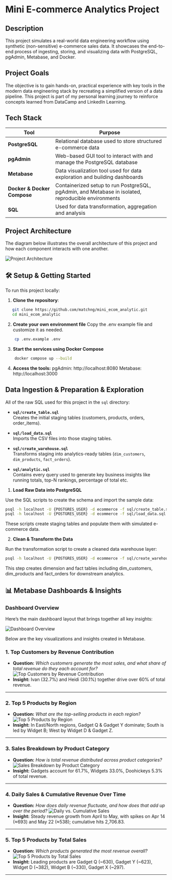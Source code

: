 # Mini E-commerce Analytics Project

## Description
This project simulates a real-world data engineering workflow using synthetic (non-sensitive) e-commerce sales data. It showcases the end-to-end process of ingesting, storing, and visualizing data with PostgreSQL, pgAdmin, Metabase, and Docker.

## Project Goals

The objective is to gain hands-on, practical experience with key tools in the modern data engineering stack by recreating a simplified version of a data pipeline. This project is part of my personal learning journey to reinforce concepts learned from DataCamp and LinkedIn Learning.

## Tech Stack
| Tool                        | Purpose                                                                                                           |
| --------------------------- | ----------------------------------------------------------------------------------------------------------------- |
| **PostgreSQL**              | Relational database used to store structured e-commerce data                                                      |
| **pgAdmin**                 | Web-based GUI tool to interact with and manage the PostgreSQL database                                            |
| **Metabase**                | Data visualization tool used for data exploration and building dashboards                                         |
| **Docker & Docker Compose** | Containerized setup to run PostgreSQL, pgAdmin, and Metabase in isolated, reproducible environments               |
| **SQL**                     | Used for data transformation, aggregation and analysis                                                            |

## Project Architecture

The diagram below illustrates the overall architecture of this project and how each component interacts with one another.

![Project Architecture](./asset/mini_ecom_architech.drawio.svg)

## 🛠️ Setup & Getting Started 

To run this project locally:

1. **Clone the repository**:
```bash
   git clone https://github.com/matchng/mini_ecom_analytic.git
   cd mini_ecom_analytic
```

2. **Create your own environment file**
    Copy the .env example file and customize it as needed.
```bash
    cp .env.example .env
```

3. **Start the services using Docker Compose**
```bash 
    docker compose up --build
```
4. **Access the tools:**
    pgAdmin: http://localhost:8080
    Metabase: http://localhost:3000

## Data Ingestion & Preparation & Exploration

All of the raw SQL used for this project in the `sql` directory:

- **`sql/create_table.sql`**  
  Creates the initial staging tables (customers, products, orders, order_items).

- **`sql/load_data.sql`**  
  Imports the CSV files into those staging tables.

- **`sql/create_warehouse.sql`**  
  Transforms staging into analytics-ready tables (`dim_customers`, `dim_products`, `fact_orders`).

- **`sql/analytic.sql`**  
  Contains every query used to generate key business insights like running totals, top-N rankings, percentage of total etc.

1. **Load Raw Data into PostgreSQL**

Use the SQL scripts to create the schema and import the sample data:

```bash
psql -h localhost -U {POSTGRES_USER} -d ecommerce -f sql/create_table.sql
psql -h localhost -U {POSTGRES_USER} -d ecommerce -f sql/load_data.sql
```
These scripts create staging tables and populate them with simulated e-commerce data.

2. **Clean & Transform the Data**

Run the transformation script to create a cleaned data warehouse layer:

```bash 
psql -h localhost -U {POSTGRES_USER} -d ecommerce -f sql/create_warehouse.sql
```

This step creates dimension and fact tables including dim_customers, dim_products and fact_orders for downstream analytics.

## 📊 Metabase Dashboards & Insights
### Dashboard Overview

Here’s the main dashboard layout that brings together all key insights:

![Dashboard Overview](./asset/dashboard_overview.png)

Below are the key visualizations and insights created in Metabase.

### 1. Top Customers by Revenue Contribution  
- **Question:** *Which customers generate the most sales, and what share of total revenue do they each account for?*
![Top Customers by Revenue Contribution](./asset/customers_revenue.png)  
- **Insight:** Ivan (32.7%) and Heidi (30.1%) together drive over 60% of total revenue.  

---

### 2. Top 5 Products by Region 
- **Question:** *What are the top-selling products in each region?* 
![Top 5 Products by Region](./asset/top5_products_per_region.png)  
- **Insight:** In East/North regions, Gadget Q & Gadget Y dominate; South is led by Widget B; West by Widget D & Gadget Z.  

---

### 3. Sales Breakdown by Product Category 
- **Question:** *How is total revenue distributed across product categories?* 
![Sales Breakdown by Product Category](./asset/revenue_by_category.png)  
- **Insight:** Gadgets account for 61.7%, Widgets 33.0%, Doohickeys 5.3% of total revenue.  

---

### 4. Daily Sales & Cumulative Revenue Over Time  
- **Question:** *How does daily revenue fluctuate, and how does that add up over the period?*
![Daily vs. Cumulative Sales](./asset/daily_vs_cumulative.png)  
- **Insight:** Steady revenue growth from April to May, with spikes on Apr 14 (≈693) and May 22 (≈538); cumulative hits 2,706.83.  

---

### 5. Top 5 Products by Total Sales 
- **Question:** *Which products generated the most revenue overall?* 
![Top 5 Products by Total Sales](./asset/top5_products.png)  
- **Insight:** Leading products are Gadget Q (~630), Gadget Y (~623), Widget D (~382), Widget B (~330), Gadget X (~297).  

---

